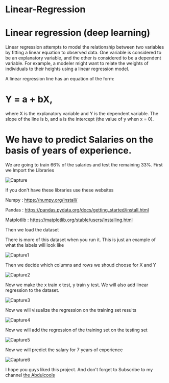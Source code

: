 # Linear-Regression

# Linear regression (deep learning)

Linear regression attempts to model the relationship between two variables by fitting a linear equation to observed data. One variable is considered to be an explanatory variable, and the other is considered to be a dependent variable. For example, a modeler might want to relate the weights of individuals to their heights using a linear regression model.

A linear regression line has an equation of the form:
# Y = a + bX,
where X is the explanatory variable and Y is the dependent variable. 
The slope of the line is b, and a is the intercept (the value of y when x = 0).

# We have to predict Salaries on the basis of years of experience.

We are going to train 66% of the salaries and test the remaining 33%.
First we Import the Libraries

![Capture](https://user-images.githubusercontent.com/82705966/128063810-9fd67492-ce64-4e56-ab66-cbab1c15f304.PNG)

If you don't have these libraries use these websites

Numpy : https://numpy.org/install/

Pandas : https://pandas.pydata.org/docs/getting_started/install.html

Matplotlib : https://matplotlib.org/stable/users/installing.html

Then we load the dataset

There is more of this dataset when you run it. This is just an example of what the labels will look like

![Capture1](https://user-images.githubusercontent.com/82705966/128064146-f1b76caf-3f4e-416d-b516-024981a83340.PNG)

Then we decide which columns and rows we shoud choose for X and Y

![Capture2](https://user-images.githubusercontent.com/82705966/128064716-a991ff90-4d82-46a5-86ef-596655338a4c.PNG)

Now we make the x train x test, y train y test. We will also add linear regression to the dataset.

![Capture3](https://user-images.githubusercontent.com/82705966/128065595-b25de805-fef3-4cea-bcd3-4f2690587f08.PNG)

Now we will visualize the regression on the training set results

![Capture4](https://user-images.githubusercontent.com/82705966/128066017-3f838a5e-e196-42a1-8e17-730b90659dd0.PNG)

Now we will add the regression of the training set on the testing set

![Capture5](https://user-images.githubusercontent.com/82705966/128066486-5455b67a-9101-49a0-8bae-6c92c4691db9.PNG)

Now we will predict the salary for 7 years of experience

![Capture6](https://user-images.githubusercontent.com/82705966/128066805-30335d46-e480-4fc6-ba18-bd2545ed5304.PNG)


I hope you guys liked this project.
And don't forget to Subscribe to my channel [the Abdulcools](https://www.youtube.com/channel/UCtkgHuH-Zax9GEdJ2JoPQgQ)



